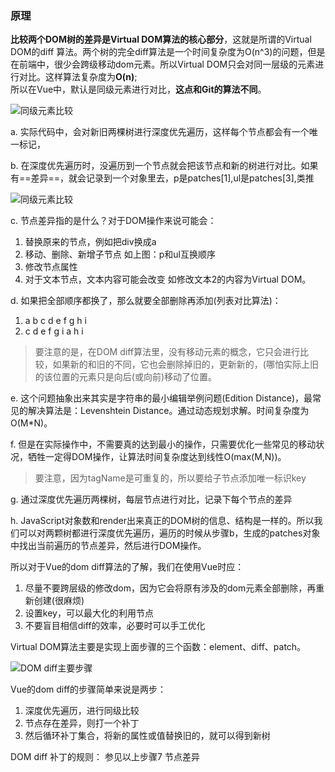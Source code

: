 ### 原理

**比较两个DOM树的差异是Virtual DOM算法的核心部分**，这就是所谓的Virtual DOM的diff 算法。两个树的完全diff算法是一个时间复杂度为O(n^3)的问题，但是在前端中，很少会跨级移动dom元素。所以Virtual DOM只会对同一层级的元素进行对比。这样算法复杂度为**O(n)**;  
所以在Vue中，默认是同级元素进行对比，**这点和Git的算法不同**。

![同级元素比较](https://www.flygoing.cn/images/2019-7-14/DOM_diff同级元素比较示意图.png)

a. 实际代码中，会对新旧两棵树进行深度优先遍历，这样每个节点都会有一个唯一标记，

b. 在深度优先遍历时，没遍历到一个节点就会把该节点和新的树进行对比。如果有==差异==，就会记录到一个对象里去，p是patches[1],ul是patches[3],类推

![同级元素比较](https://www.flygoing.cn/images/2019-7-14/DOM_diff深度优先遍历.png)

c. 节点差异指的是什么？对于DOM操作来说可能会：
1. 替换原来的节点，例如把div换成a
2. 移动、删除、新增子节点 如上图：p和ul互换顺序
3. 修改节点属性
4. 对于文本节点，文本内容可能会改变 如修改文本2的内容为Virtual DOM。

d. 如果把全部顺序都换了，那么就要全部删除再添加(列表对比算法)：
1. a b c d e f g h i
2. c d e f g i a h i

> 要注意的是，在DOM diff算法里，没有移动元素的概念，它只会进行比较，如果新的和旧的不同，它也会删除掉旧的，更新新的，(哪怕实际上旧的该位置的元素只是向后(或向前)移动了位置。

e. 这个问题抽象出来其实是字符串的最小编辑举例问题(Edition Distance)，最常见的解决算法是：Levenshtein Distance。通过动态规划求解。时间复杂度为O(M*N)。

f. 但是在实际操作中，不需要真的达到最小的操作，只需要优化一些常见的移动状况，牺牲一定得DOM操作，让算法时间复杂度达到线性O(max(M,N))。

> 要注意，因为tagName是可重复的，所以要给子节点添加唯一标识key

g. 通过深度优先遍历两棵树，每层节点进行对比，记录下每个节点的差异

h. JavaScript对象数和render出来真正的DOM树的信息、结构是一样的。所以我们可以对两颗树都进行深度优先遍历，遍历的时候从步骤b，生成的patches对象中找出当前遍历的节点差异，然后进行DOM操作。

所以对于Vue的dom diff算法的了解，我们在使用Vue时应：
1. 尽量不要跨层级的修改dom，因为它会将原有涉及的dom元素全部删除，再重新创建(很麻烦)
2. 设置key，可以最大化的利用节点
3. 不要盲目相信diff的效率，必要时可以手工优化

Virtual DOM算法主要是实现上面步骤的三个函数：element、diff、patch。

![DOM diff主要步骤](https://www.flygoing.cn/images/2019-7-14/DOM_diff主要步骤.png)

Vue的dom diff的步骤简单来说是两步：
1. 深度优先遍历，进行同级比较
2. 节点存在差异，则打一个补丁
3. 然后循环补丁集合，将新的属性或值替换旧的，就可以得到新树

DOM diff 补丁的规则：
参见以上步骤7 节点差异